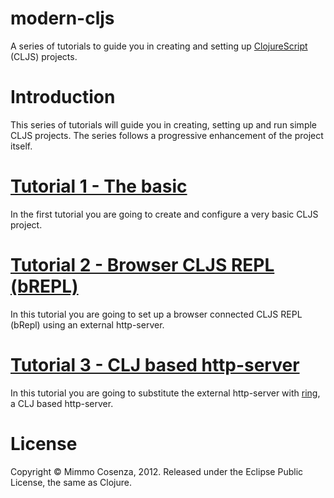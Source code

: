 # modern-cljs

A series of tutorials to guide you in creating and setting up
[ClojureScript][5] (CLJS) projects.

# Introduction

This series of tutorials will guide you in creating, setting up and run
simple CLJS projects. The series follows a progressive enhancement of
the project itself.

# [Tutorial 1 - The basic][1]

In the first tutorial you are going to create and configure a very basic
CLJS project.

# [Tutorial 2 - Browser CLJS REPL (bREPL)][2]

In this tutorial you are going to set up a browser connected CLJS REPL
(bRepl) using an external http-server.

# [Tutorial 3 - CLJ based http-server][3]

In this tutorial you are going to substitute the external http-server
with [ring][4], a CLJ based http-server.

# License

Copyright © Mimmo Cosenza, 2012. Released under the Eclipse Public
License, the same as Clojure.

[1]: /doc/tutorial-01.md
[2]: /doc/tutorial-02.md
[3]: /doc/tutorial-03.md
[4]: https://github.com/mmcgrana/ring.git
[5]: https://github.com/clojure/clojurescript.git
